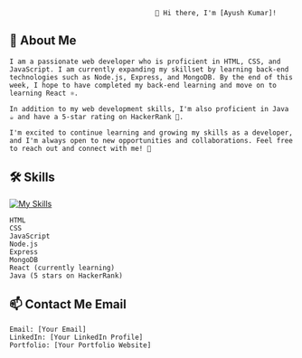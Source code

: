 

                                        👋 Hi there, I'm [Ayush Kumar]!

## 🚀 About Me
    I am a passionate web developer who is proficient in HTML, CSS, and JavaScript. I am currently expanding my skillset by learning back-end technologies such as Node.js, Express, and MongoDB. By the end of this week, I hope to have completed my back-end learning and move on to learning React ⚛️.

    In addition to my web development skills, I'm also proficient in Java ☕️ and have a 5-star rating on HackerRank 🌟.

    I'm excited to continue learning and growing my skills as a developer, and I'm always open to new opportunities and collaborations. Feel free to reach out and connect with me! 🤝



## 🛠 Skills
[![My Skills](https://skillicons.dev/icons?i=java,html,css,js,nodejs,express,mongodb)](https://skillicons.dev)
    
    HTML
    CSS    
    JavaScript
    Node.js
    Express
    MongoDB
    React (currently learning)
    Java (5 stars on HackerRank)


## 📫 Contact Me Email
    Email: [Your Email] 
    LinkedIn: [Your LinkedIn Profile] 
    Portfolio: [Your Portfolio Website]
